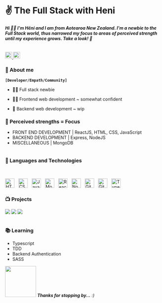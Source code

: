 <h1 align="left">✌️ The Full Stack with Heni </h1>
<h4 align="left"><em>Hi 👋🏽 I'm Hēni and I am from Aotearoa New Zealand. I'm a newbie to the Full Stack world, thus narrowed my focus to areas of perceived strength until my experience grows. Take a look! 🤩</em></h5>
<br />
<a href="https://www.linkedin.com/in/heni-kimura-b46133275/">
  <img alt="Heni's LinkedIN" width="22px" src="https://raw.githubusercontent.com/peterthehan/peterthehan/master/assets/linkedin.svg" />
</a>
<a href="https://www.instagram.com/h.m.kimura/">
  <img alt="Heni's Instagram" width="22px" src="https://raw.githubusercontent.com/hussainweb/hussainweb/main/icons/instagram.png" />
</a>

### 💬 About me

**`[Developer/Empath/Community]`**

- 👶🏽 Full stack newbie 

- 💪🏽 Frontend web development ~ somewhat confident

- 🫤 Backend web development ~ wip

### 🦾 Perceived strengths = Focus

- FRONT END DEVELOPMENT | ReactJS, HTML, CSS, JavaScript
- BACKEND DEVELOPMENT | Express, NodeJS
- MISCELLANEOUS | MongoDB 

#

### 🧰 Languages and Technologies

<br/>

<p align="left">
    <img align="left" alt="HTML" width="30px" style="padding-right:10px;" src="https://cdn.jsdelivr.net/gh/devicons/devicon/icons/html5/html5-plain.svg" />
    <img align="left" alt="CSS" width="30px" style="padding-right:10px;" src="https://cdn.jsdelivr.net/gh/devicons/devicon/icons/css3/css3-plain.svg" />
    <img align="left" alt="JavaScript" width="30px" style="padding-right:10px;" src="https://cdn.jsdelivr.net/gh/devicons/devicon/icons/javascript/javascript-plain.svg" />
    <img align="left" alt="MongoDB" width="30px" style="padding-right:10px;" src="https://cdn.jsdelivr.net/gh/devicons/devicon/icons/mongodb/mongodb-plain.svg" />
    <img align="left" alt="React" width="30px" style="padding-right:10px;" src="https://cdn.jsdelivr.net/gh/devicons/devicon/icons/react/react-original.svg" />
    <img align="left" alt="NodeJS" width="30px" style="padding-right:10px;" src="https://cdn.jsdelivr.net/gh/devicons/devicon/icons/nodejs/nodejs-original.svg" />
    <img align="left" alt="Git" width="30px" style="padding-right:10px;" src="https://cdn.jsdelivr.net/gh/devicons/devicon/icons/git/git-original.svg" />
    <img align="left" alt="GitHub" width="30px" style="padding-right:10px;" src="https://cdn.jsdelivr.net/gh/devicons/devicon/icons/github/github-original.svg" />
    <img align="left" alt="TypeScript" width="30px" style="padding-right:10px;" src="https://cdn.jsdelivr.net/gh/devicons/devicon/icons/typescript/typescript-plain.svg" />
</p>

<br/>

#

### 📺 Projects 

[![](https://img.shields.io/badge/-🔬%20Metro%20Listing%20Website-000)](https://github.com/HMoana/Metro.git)
[![](https://img.shields.io/badge/-📝%20Book%20Your%20Stay%20App-000)](https://github.com/HMoana/Book-Your-Stay.git)
[![](https://img.shields.io/badge/--🔊%20Shopping%20Easy%20App-000)](https://github.com/HMoana/Shopping-Easy.git)

#

### 📚 Learning

- Typescript
- TDD
- Backend Authentication
- SASS

<img src="https://media.giphy.com/media/Rd5z9ZnRYsLH47ZNdm/giphy.gif" width="100"> <em><b>Thanks for stopping by...</b> :)</em>